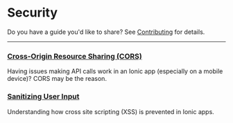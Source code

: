 # Security

Do you have a guide you'd like to share? See [Contributing](/docs/building/contributing) for details.

---

### [Cross-Origin Resource Sharing (CORS)](/docs/guides/ionic/security/cors)
Having issues making API calls work in an Ionic app (especially on a mobile device)? CORS may be the reason.

### [Sanitizing User Input](/docs/guides/ionic/security/sanitize-input)
Understanding how cross site scripting (XSS) is prevented in Ionic apps.